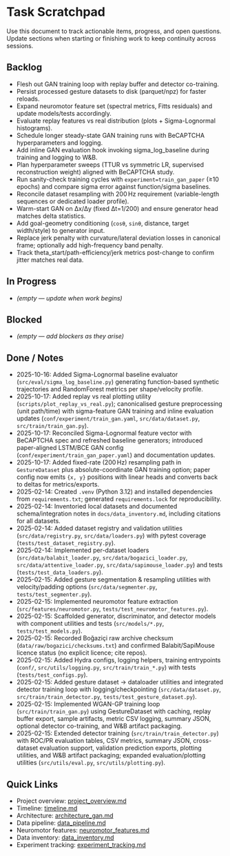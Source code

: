 # Task Scratchpad

Use this document to track actionable items, progress, and open questions. Update sections when starting or finishing work to keep continuity across sessions.

## Backlog
- Flesh out GAN training loop with replay buffer and detector co-training.
- Persist processed gesture datasets to disk (parquet/npz) for faster reloads.
- Expand neuromotor feature set (spectral metrics, Fitts residuals) and update models/tests accordingly.
- Evaluate replay features vs real distribution (plots + Sigma-Lognormal histograms).
- Schedule longer steady-state GAN training runs with BeCAPTCHA hyperparameters and logging.
- Add inline GAN evaluation hook invoking sigma_log_baseline during training and logging to W&B.
- Plan hyperparameter sweeps (TTUR vs symmetric LR, supervised reconstruction weight) aligned with BeCAPTCHA study.
- Run sanity-check training cycles with `experiment=train_gan_paper` (≥10 epochs) and compare sigma error against function/sigma baselines.
- Reconcile dataset resampling with 200 Hz requirement (variable-length sequences or dedicated loader profile).
- Warm-start GAN on Δx/Δy (fixed Δt=1/200) and ensure generator head matches delta statistics.
- Add goal-geometry conditioning (`cosθ`, `sinθ`, distance, target width/style) to generator input.
- Replace jerk penalty with curvature/lateral deviation losses in canonical frame; optionally add high-frequency band penalty.
- Track theta_start/path-efficiency/jerk metrics post-change to confirm jitter matches real data.

## In Progress
- *(empty — update when work begins)*

## Blocked
- *(empty — add blockers as they arise)*

## Done / Notes
- 2025-10-16: Added Sigma-Lognormal baseline evaluator (`src/eval/sigma_log_baseline.py`) generating function-based synthetic trajectories and RandomForest metrics per shape/velocity profile.
- 2025-10-17: Added replay vs real plotting utility (`scripts/plot_replay_vs_real.py`); canonicalised gesture preprocessing (unit path/time) with sigma-feature GAN training and inline evaluation updates (`conf/experiment/train_gan.yaml`, `src/data/dataset.py`, `src/train/train_gan.py`).
- 2025-10-17: Reconciled Sigma-Lognormal feature vector with BeCAPTCHA spec and refreshed baseline generators; introduced paper-aligned LSTM/BCE GAN config (`conf/experiment/train_gan_paper.yaml`) and documentation updates.
- 2025-10-17: Added fixed-rate (200 Hz) resampling path in `GestureDataset` plus absolute-coordinate GAN training option; paper config now emits `{x, y}` positions with linear heads and converts back to deltas for metrics/exports.
- 2025-02-14: Created `.venv` (Python 3.12) and installed dependencies from `requirements.txt`; generated `requirements.lock` for reproducibility.
- 2025-02-14: Inventoried local datasets and documented schema/integration notes in `docs/data_inventory.md`, including citations for all datasets.
- 2025-02-14: Added dataset registry and validation utilities (`src/data/registry.py`, `src/data/loaders.py`) with pytest coverage (`tests/test_dataset_registry.py`).
- 2025-02-14: Implemented per-dataset loaders (`src/data/balabit_loader.py`, `src/data/bogazici_loader.py`, `src/data/attentive_loader.py`, `src/data/sapimouse_loader.py`) and tests (`tests/test_data_loaders.py`).
- 2025-02-15: Added gesture segmentation & resampling utilities with velocity/padding options (`src/data/segmenter.py`, `tests/test_segmenter.py`).
- 2025-02-15: Implemented neuromotor feature extraction (`src/features/neuromotor.py`, `tests/test_neuromotor_features.py`).
- 2025-02-15: Scaffolded generator, discriminator, and detector models with component utilities and tests (`src/models/*.py`, `tests/test_models.py`).
- 2025-02-15: Recorded Boğaziçi raw archive checksum (`data/raw/bogazici/checksums.txt`) and confirmed Balabit/SapiMouse licence status (no explicit licence; cite repos).
- 2025-02-15: Added Hydra configs, logging helpers, training entrypoints (`conf/`, `src/utils/logging.py`, `src/train/train_*.py`) with tests (`tests/test_configs.py`).
- 2025-02-15: Added gesture dataset -> dataloader utilities and integrated detector training loop with logging/checkpointing (`src/data/dataset.py`, `src/train/train_detector.py`, `tests/test_gesture_dataset.py`).
- 2025-02-15: Implemented WGAN-GP training loop (`src/train/train_gan.py`) using GestureDataset with caching, replay buffer export, sample artifacts, metric CSV logging, summary JSON, optional detector co-training, and W&B artifact packaging.
- 2025-02-15: Extended detector training (`src/train/train_detector.py`) with ROC/PR evaluation tables, CSV metrics, summary JSON, cross-dataset evaluation support, validation prediction exports, plotting utilities, and W&B artifact packaging; expanded evaluation/plotting utilities (`src/utils/eval.py`, `src/utils/plotting.py`).

## Quick Links
- Project overview: [project_overview.md](project_overview.md)
- Timeline: [timeline.md](timeline.md)
- Architecture: [architecture_gan.md](architecture_gan.md)
- Data pipeline: [data_pipeline.md](data_pipeline.md)
- Neuromotor features: [neuromotor_features.md](neuromotor_features.md)
- Data inventory: [data_inventory.md](data_inventory.md)
- Experiment tracking: [experiment_tracking.md](experiment_tracking.md)

